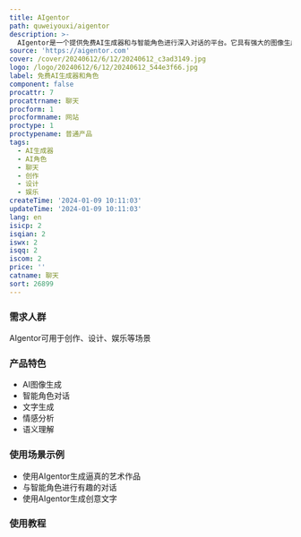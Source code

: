 ```yaml
---
title: AIgentor
path: quweiyouxi/aigentor
description: >-
  AIgentor是一个提供免费AI生成器和与智能角色进行深入对话的平台。它具有强大的图像生成和聊天功能，让用户能够生成逼真的图像并与有趣、独特的AI角色进行交流。AIgentor还提供丰富的功能，包括文字生成、情感分析、语义理解等。用户可以在不同场景中使用AIgentor，如创作、设计、娱乐等。AIgentor旨在提供有趣、实用且易于使用的AI工具。
source: 'https://aigentor.com'
cover: /cover/20240612/6/12/20240612_c3ad3149.jpg
logo: /logo/20240612/6/12/20240612_544e3f66.jpg
label: 免费AI生成器和角色
component: false
procattr: 7
procattrname: 聊天
procform: 1
procformname: 网站
proctype: 1
proctypename: 普通产品
tags:
  - AI生成器
  - AI角色
  - 聊天
  - 创作
  - 设计
  - 娱乐
createTime: '2024-01-09 10:11:03'
updateTime: '2024-01-09 10:11:03'
lang: en
isicp: 2
isqian: 2
iswx: 2
isqq: 2
iscom: 2
price: ''
catname: 聊天
sort: 26899
---
```




### 需求人群
AIgentor可用于创作、设计、娱乐等场景

### 产品特色
- AI图像生成
- 智能角色对话
- 文字生成
- 情感分析
- 语义理解

### 使用场景示例
- 使用AIgentor生成逼真的艺术作品
- 与智能角色进行有趣的对话
- 使用AIgentor生成创意文字

### 使用教程


  
